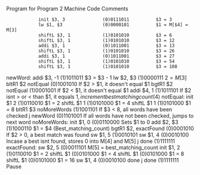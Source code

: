 				
Program for Program 2					Machine Code			Comments
				
				init $3, 3				(0)0111011			$3 = 3
				lw $1, $3				(0)0000101			$1 = M[$4] = M[3]
				shiftL $3, 1			(1)0101010			$3 = 6
				shiftL $3, 1			(1)0101010			$3 = 12
				addi $3, 1				(0)1011001			$3 = 13
				shiftL $3, 1			(1)0101010			$3 = 26
				addi $3, 1				(0)1011001			$3 = 27
				shiftL $3, 1			(1)0101010			$3 = 54
				shiftL $3, 1			(1)0101010			$3 = 108
newWord:		addi $3, -1				(1)1011011			$3 = $3 - 1
				lw $2, $3				(1)0000111			$2 = M[$3]
				bltR1 $2 notEqual		(0)1001010			If $2 > $1, it doesn't equal $1
				bgtR1 $2 notEqual		(1)0001001			If $2 < $1, it doesn't equal $1
				addi $4, 1				(1)1011101			If $2 isnt > or < than $1, it equals $1, increment best matching count ($4)
notEqual:		init $1 2				(1)0110010			$1 = 2
				shiftL $1 1				(1)0101000			$1 = 4
				shiftL $1 1				(1)0101000			$1 = 8
				bltR1 $3 noMoreWords	(1)1001101			If $3 < 8, all words have been checked
				j newWord				(0)1101001			If all words have not been checked, jumps to next word
noMoreWords:	init $1, 0				(0)0110000			Sets $1 to 0
				add $2, $3				(1)1000110			$1 = $4 (Best_matching_count)
				bgtR1 $2, exactFound	(0)0001010			If $2 > 0, a best match was found
				sw $1, 5				(1)0010101
				sw $1, 4				(0)0010100			Incase a best isnt found, stores 0 into M[4] and M[5]
				j done					(1)1111111
exactFound:		sw $2, 5				(0)0011101			M[5] = best_matching_count
				init $1, 2				(1)0110010			$1 = 2
				shiftL $1				(0)0101000			$1 = 4
				shiftL $1				(0)0101000			$1 = 8
				shiftL $1				(0)0101000			$1 = 16
				sw $1, 4				(0)0010100
done			j done					(1)1111111			Pause

